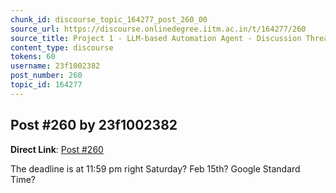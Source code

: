 ```yaml
---
chunk_id: discourse_topic_164277_post_260_00
source_url: https://discourse.onlinedegree.iitm.ac.in/t/164277/260
source_title: Project 1 - LLM-based Automation Agent - Discussion Thread [TDS Jan 2025]
content_type: discourse
tokens: 60
username: 23f1002382
post_number: 260
topic_id: 164277
---
```


## Post #260 by 23f1002382

**Direct Link**: [Post #260](https://discourse.onlinedegree.iitm.ac.in/t/164277/260)

The deadline is at 11:59 pm right Saturday? Feb 15th? Google Standard Time?
